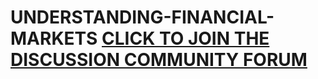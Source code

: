 # UNDERSTANDING-FINANCIAL-MARKETS <a href= "https://chat.whatsapp.com/HOdqMvAuihuCencGy1OUch"> CLICK TO JOIN THE DISCUSSION COMMUNITY FORUM</a>
